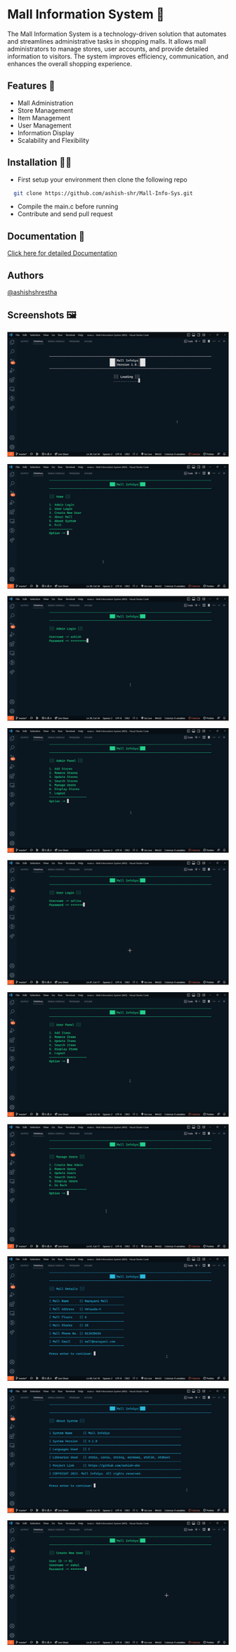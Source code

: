 
# Mall Information System 🏬

The Mall Information System is a technology-driven solution that automates and streamlines administrative tasks in shopping malls. It allows mall administrators to manage stores, user accounts, and provide detailed information to visitors. The system improves efficiency, communication, and enhances the overall shopping experience.


## Features 🎯

- Mall Administration
- Store Management
- Item Management
- User Management
- Information Display
- Scalability and Flexibility


## Installation 🏃‍♂️

- First setup your environment then clone the following repo

```bash
  git clone https://github.com/ashish-shr/Mall-Info-Sys.git
```
- Compile the main.c before running
- Contribute and send pull request
    
## Documentation 📃

[Click here for detailed Documentation](https://drive.google.com/file/d/1zi1gW6-FtgYL2vPxnvCHDDNSFrT8ISE5/view?usp=sharing)


## Authors

[@ashishshrestha](https://github.com/ashish-shr/)


## Screenshots 🖼️

![App Screenshot](https://github.com/ashish-shr/Mall-Info-Sys/blob/main/screenshots/Code_rDVRK8P4v6.png?raw=true)

![App Screenshot](https://github.com/ashish-shr/Mall-Info-Sys/blob/main/screenshots/Code_kM3aieS2TO.png?raw=true)

![App Screenshot](https://github.com/ashish-shr/Mall-Info-Sys/blob/main/screenshots/Code_Geo0g2Tnnh.png?raw=true)

![App Screenshot](https://github.com/ashish-shr/Mall-Info-Sys/blob/main/screenshots/Code_2Mikcl43Ki.png?raw=true)

![App Screenshot](https://github.com/ashish-shr/Mall-Info-Sys/blob/main/screenshots/Code_dxLNoYGdNo.png?raw=true)

![App Screenshot](https://github.com/ashish-shr/Mall-Info-Sys/blob/main/screenshots/Code_GpCSrCjhL4.png?raw=true)

![App Screenshot](https://github.com/ashish-shr/Mall-Info-Sys/blob/main/screenshots/Code_boI0iirlJM.png?raw=true)

![App Screenshot](https://github.com/ashish-shr/Mall-Info-Sys/blob/main/screenshots/Code_nVbR9FBw9E.png?raw=true)

![App Screenshot](https://github.com/ashish-shr/Mall-Info-Sys/blob/main/screenshots/Code_keBMH7SGRY.png?raw=true)

![App Screenshot](https://github.com/ashish-shr/Mall-Info-Sys/blob/main/screenshots/Code_kSOy1iZ1vn.png?raw=true)



